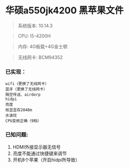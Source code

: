 # 华硕a550jk4200 黑苹果文件

> 系统版本: 10.14.3 

> CPU: I5-4200H 

> 内存: 4G板载+4G金士顿 

> 无线网卡: BCM94352 


### 已实现：
	wifi（更换了无线网卡）
	蓝牙（更换了无线网卡）
	隔空传送、airdorp
	hidpi
	亮度
	核显显存2048m
	水波纹
	CPU变频正确（9档）

### 已知问题:
1. HDMI外接显示器无信号
2. 亮度不能通过快捷键来调节
3. 开机8个苹果（开启hidpi所导致）
